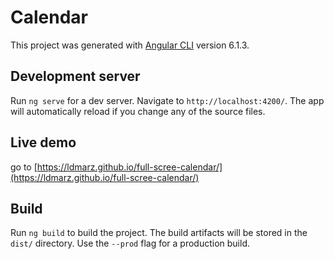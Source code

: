 # Calendar

This project was generated with [Angular CLI](https://github.com/angular/angular-cli) version 6.1.3.

## Development server

Run `ng serve` for a dev server. Navigate to `http://localhost:4200/`. The app will automatically reload if you change any of the source files.

## Live demo

go to [https://ldmarz.github.io/full-scree-calendar/](https://ldmarz.github.io/full-scree-calendar/)

## Build

Run `ng build` to build the project. The build artifacts will be stored in the `dist/` directory. Use the `--prod` flag for a production build.
